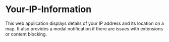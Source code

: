 # Your-IP-Information
This web application displays details of your IP address and its location on a map. It also provides a modal notification if there are issues with extensions or content blocking.
